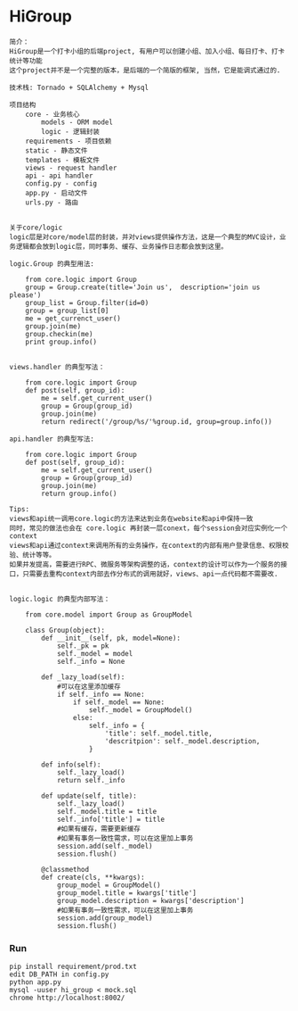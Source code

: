 # HiGroup
    简介：
    HiGroup是一个打卡小组的后端project, 有用户可以创建小组、加入小组、每日打卡、打卡统计等功能
    这个project并不是一个完整的版本，是后端的一个简版的框架, 当然，它是能调式通过的.

    技术栈: Tornado + SQLAlchemy + Mysql 

    项目结构
        core - 业务核心
            models - ORM model
            logic - 逻辑封装
        requirements - 项目依赖
        static - 静态文件
        templates - 模板文件
        views - request handler
        api - api handler 
        config.py - config
        app.py - 启动文件
        urls.py - 路由


    关于core/logic
    logic层是对core/model层的封装，并对views提供操作方法，这是一个典型的MVC设计，业务逻辑都会放到logic层，同时事务、缓存、业务操作日志都会放到这里。

    logic.Group 的典型用法:

        from core.logic import Group
        group = Group.create(title='Join us',  description='join us please')
        group_list = Group.filter(id=0)
        group = group_list[0]
        me = get_currenct_user()
        group.join(me)
        group.checkin(me)
        print group.info()


    views.handler 的典型写法：
        
        from core.logic import Group
        def post(self, group_id):
            me = self.get_current_user()
            group = Group(group_id)
            group.join(me)
            return redirect('/group/%s/'%group.id, group=group.info())

    api.handler 的典型写法:
        
        from core.logic import Group
        def post(self, group_id):
            me = self.get_current_user()
            group = Group(group_id)
            group.join(me)
            return group.info()

    Tips: 
    views和api统一调用core.logic的方法来达到业务在website和api中保持一致
    同时，常见的做法也会在 core.logic 再封装一层conext，每个session会对应实例化一个context
    views和api通过context来调用所有的业务操作，在context的内部有用户登录信息、权限校验、统计等等。
    如果并发提高，需要进行RPC、微服务等架构调整的话，context的设计可以作为一个服务的接口，只需要去重构context内部去作分布式的调用就好，views、api一点代码都不需要改.


    logic.logic 的典型内部写法：

        from core.model import Group as GroupModel

        class Group(object):
            def __init__(self, pk, model=None):
                self._pk = pk
                self._model = model
                self._info = None

            def _lazy_load(self):
                #可以在这里添加缓存
                if self._info == None:
                    if self._model == None:
                        self._model = GroupModel()
                    else:
                        self._info = {
                            'title': self._model.title,
                            'descritpion': self._model.description,
                        }

            def info(self):
                self._lazy_load()
                return self._info

            def update(self, title):
                self._lazy_load()
                self._model.title = title
                self._info['title'] = title
                #如果有缓存，需要更新缓存
                #如果有事务一致性需求，可以在这里加上事务
                session.add(self._model)
                session.flush()

            @classmethod
            def create(cls, **kwargs):
                group_model = GroupModel()
                group_model.title = kwargs['title']
                group_model.description = kwargs['description']
                #如果有事务一致性需求，可以在这里加上事务
                session.add(group_model)
                session.flush()

### Run
    pip install requirement/prod.txt
    edit DB_PATH in config.py
    python app.py
    mysql -uuser hi_group < mock.sql
    chrome http://localhost:8002/
